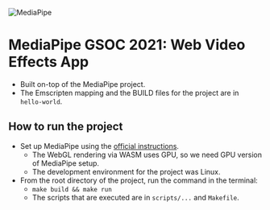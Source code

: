 
<!-- ![GSOC](docs/images/gsoc.png) -->
![MediaPipe](docs/images/mediapipe_small.png) 

# MediaPipe GSOC 2021: Web Video Effects App
- Built on-top of the MediaPipe project.
- The Emscripten mapping and the BUILD files for the project are in `hello-world`.


## How to run the project
- Set up MediaPipe using the [official instructions](https://google.github.io/mediapipe/getting_started/cpp.html).
    - The WebGL rendering via WASM uses GPU, so we need GPU version of MediaPipe setup.
    - The development environment for the project was Linux.
- From the root directory of the project, run the command in the terminal:
    - `make build && make run`
    - The scripts that are executed are in `scripts/...` and `Makefile`.
